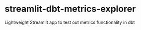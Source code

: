 # streamlit-dbt-metrics-explorer
Lightweight Streamlit app to test out metrics functionality in dbt

